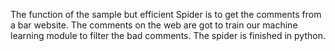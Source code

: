 The function of the sample but efficient Spider is to get the comments from a bar website.
The comments on the web are got to train our machine learning module to filter the bad comments.
The spider is finished in python.
